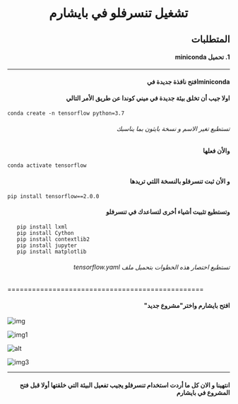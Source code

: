 # <p align="center">تشغيل تنسرفلو في بايشارم</p>

## <div dir="rtl">المتطلبات</div> 
#### <div dir="rtl">1. تحميل miniconda</div>
---------------------------------------------

####  <div dir="rtl">minicondaافتح نافذة جديدة في </div>
####  <div dir="rtl">اولا جيب أن تخلق بيئة جديدة في ميني كوندا عن طريق الأمر التالي </div>
```conda create -n tensorflow python=3.7```
######  <div dir="rtl">تستطيع تغير الاسم و  نسخة بايثون بما يناسبك</div>
####  <div dir="rtl">والأن فعلها </div>
```conda activate tensorflow```
####  <div dir="rtl">و الأن ثبت تنسرفلو بالنسخة اللتي تريدها</div>
```pip install tensorflow==2.0.0```
####  <div dir="rtl">وتستطيع تثبيت أشياء أخرى لتساعدك في تنسرفلو</div>

```pip install pillow
   pip install lxml
   pip install Cython
   pip install contextlib2
   pip install jupyter
   pip install matplotlib
```

###### <div dir="rtl">*تستطيع اختصار هذه الخطوات بتحميل ملف tensorflow.yaml*</div>
================================================
####  <div dir="rtl">افتح بايشارم واختر"مشروع جديد"</div>


![img](https://raw.githubusercontent.com/shaimadotcom/TensorFlow/master/screenshots/Screenshot%20(31).png?raw=true)


![img1](https://raw.githubusercontent.com/shaimadotcom/TensorFlow/master/screenshots/Screenshot%20(32).png??raw=true)


![alt](https://raw.githubusercontent.com/shaimadotcom/TensorFlow/master/screenshots/Screenshot%20(34).png?raw=true)

![img3](https://raw.githubusercontent.com/shaimadotcom/TensorFlow/master/screenshots/Screenshot%20(36).png?token=AP3ATLG2YS6E3XQOJV67F4K7DYLS4)

-------------------------------------------------------------------------------------
####  <div dir="rtl">انتهينا و الان كل ما أردت استخدام تنسرفلو يجيب تفعيل البيئة التي خلقتها أولا قبل فتح المشروع في بايشارم</div>

